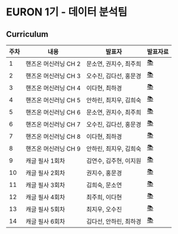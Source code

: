 # EURON 1기 - 데이터 분석팀



## Curriculum
|주차|내용|발표자|발표자료|
|------|---|---|---|
|1|핸즈온 머신러닝 CH 2|문소연, 권지수, 최주희|[📚](https://github.com/Ewha-Euron/Euron-DA-2021/blob/master/Week_1%20%EB%B0%9C%ED%91%9C%20%EC%9E%90%EB%A3%8C.pdf)|
|2|핸즈온 머신러닝 CH 3|오수진, 김다선, 홍문경|[📚](https://github.com/Ewha-Euron/Euron-DA-2021/blob/master/Week_2%20%EB%B0%9C%ED%91%9C%20%EC%9E%90%EB%A3%8C.pdf)|
|3|핸즈온 머신러닝 CH 4|이다현, 최하경|[📚]()|
|4|핸즈온 머신러닝 CH 5|안하린, 최지우, 김희숙|[📚]()|
|5|핸즈온 머신러닝 CH 6|문소연, 권지수, 최주희|[📚]()|
|6|핸즈온 머신러닝 CH 7|오수진, 김다선, 홍문경|[📚]()|
|7|핸즈온 머신러닝 CH 8|이다현, 최하경|[📚]()|
|8|핸즈온 머신러닝 CH 9|안하린, 최지우, 김희숙|[📚]()|
|9|캐글 필사 1회차|김연수, 김주현, 이지원|[📚]()|
|10|캐글 필사 2회차|권지수, 홍문경|[📚]()|
|11|캐글 필사 3회차|김희숙, 문소연|[📚]()|
|12|캐글 필사 4회차|최주희, 이다현|[📚]()|
|13|캐글 필사 5회차|최지우, 오수진|[📚]()|
|14|캐글 필사 6회차|김다선, 안하린, 최하경|[📚]()|


